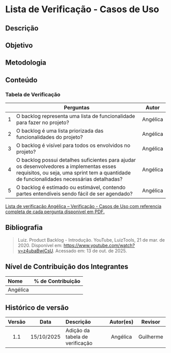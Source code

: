 # Lista de Verificação - Casos de Uso

## Descrição

## Objetivo

## Metodologia

## Conteúdo

### Tabela de Verificação
|  | Perguntas | Autor|
|---|----------|----------|
| 1 | O backlog representa uma lista de funcionalidade para fazer no projeto? |Angélica |
| 2 | O backlog é uma lista priorizada das funcionalidades do projeto?  |Angélica |
| 3 |  O backlog é visível para todos os envolvidos no projeto?  |Angélica |
| 4 | O backlog possui detalhes suficientes para ajudar os desenvolvedores a implementas esses requisitos, ou seja, uma sprint tem a quantidade de funcionalidades necessárias detalhadas?  |Angélica |
| 5 |  O backlog é estimado ou estimável, contendo partes entendíveis sendo fácil de ser agendado?   |Angélica |

[Lista de verificação Angélica – Verificação - Casos de Uso com referencia completa de cada pergunta disponivel em PDF.](../../../00_assets/pdfs/verificacao/)


## Bibliografia
> Luiz. Product Backlog - Introdução. YouTube, LuizTools, 21 de mar. de 2020. Disponível em: https://www.youtube.com/watch?v=z4ubaBwjCsU. Acessado em: 13 de out. de 2025.

## Nível de Contribuição dos Integrantes

| Nome | % de Contribuição |
| :--- | :---------------: |
|   Angélica    |                  |

## Histórico de versão

| Versão | Data | Descrição | Autor(es) | Revisor |
| :----: | :--: | :-------- | :-------: | :-----: |
|1.1|	15/10/2025|	Adição da tabela de verificação |	Angélica	|Guilherme      | 
